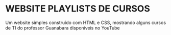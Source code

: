 # WEBSITE PLAYLISTS DE CURSOS
<div>
    <p>Um website simples construído com HTML e CSS, mostrando alguns cursos de TI do professor Guanabara disponíveis no YouTube</p>
</div>
